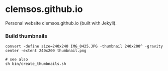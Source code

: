 # clemsos.github.io

Personal website clemsos.github.io (built with Jekyll).

### Build thumbnails

    convert -define size=240x240 IMG_0425.JPG -thumbnail 240x200^ -gravity center -extent 240x200 thumbnail.png

    # see also 
    sh bin/create_thumbnails.sh

